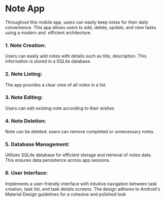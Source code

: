 # Note App

Throughout this mobile app, users can easily keep notes for their daily convenience. This app allows users to add, delete, update, and view tasks using a modern and 
efficient architecture.

### 1. Note Creation:
  Users can easily add notes with details such as title, description. This 
  information is stored in a SQLite database.
### 2. Note Listing: 
 The app provides a clear view of all notes in a list.
### 3. Note Editing: 
 Users can edit existing note according to their wishes
### 4. Note Deletion: 
 Note can be deleted. users can remove completed or unnecessary notes.
### 5. Database Management: 
 Utilizes SQLite database for efficient storage and retrieval of notes data. This ensures 
 data persistence across app sessions.
### 6. User Interface: 
  Implements a user-friendly interface with intuitive navigation between task creation, task list, 
  and task details screens. The design adheres to Android's Material Design guidelines for a cohesive and 
  polished look
